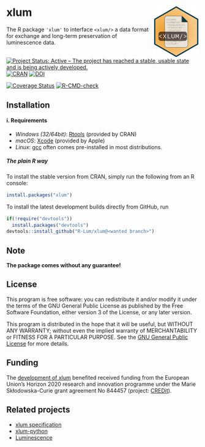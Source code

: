 




<!-- README.md was auto-generated by README.Rmd. Please DO NOT edit by hand!-->

# xlum <img width=120px src="man/figures/xlum_logo.png" align="right" />

The R package `'xlum'` to interface `<xlum/>` a data format for exchange
and long-term preservation of luminescence data.

[![Project Status: Active – The project has reached a stable, usable
state and is being actively
developed.](https://www.repostatus.org/badges/latest/active.svg)](https://www.repostatus.org/#Concept)
[![CRAN](https://www.r-pkg.org/badges/version/xlum)](https://cran.r-project.org/package=xlum)
[![DOI](https://zenodo.org/badge/477672855.svg)](https://zenodo.org/badge/latestdoi/477672855)

[![Coverage
Status](https://img.shields.io/codecov/c/github/R-Lum/xlum.svg)](https://codecov.io/github/R-Lum/xlum?branch=master)
[![R-CMD-check](https://github.com/R-Lum/xlum/workflows/GitHub%20Actions%20CI/badge.svg)](https://github.com/R-Lum/xlum/actions)

## Installation

#### i. Requirements

- *Windows (32/64bit)*:
  [Rtools](https://cran.r-project.org/bin/windows/Rtools/) (provided by
  CRAN)
- *macOS*: [Xcode](https://developer.apple.com/) (provided by Apple)
- *Linux*: [gcc](https://gcc.gnu.org) often comes pre-installed in most
  distributions.

##### The plain **R** way

To install the stable version from CRAN, simply run the following from
an R console:

``` r
install.packages("xlum")
```

To install the latest development builds directly from GitHub, run

``` r
if(!require("devtools"))
  install.packages("devtools")
devtools::install_github("R-Lum/xlum@<wanted branch>")
```

## Note

**The package comes without any guarantee!**

<!-- Please further note that this version is a development version and may change day by day. For stable branches please visit -->
<!-- the package on [CRAN xlum](https://CRAN.R-project.org/package=xlum). -->

## License

This program is free software: you can redistribute it and/or modify it
under the terms of the GNU General Public License as published by the
Free Software Foundation, either version 3 of the License, or any later
version.

This program is distributed in the hope that it will be useful, but
WITHOUT ANY WARRANTY; without even the implied warranty of
MERCHANTABILITY or FITNESS FOR A PARTICULAR PURPOSE. See the [GNU
General Public License](https://github.com/R-Lum/xlum/blob/main/LICENSE)
for more details.

## <span class="glyphicon glyphicon-euro"></span> Funding

The [development of xlum](https://github.com/R-Lum/xlum_specification)
benefited received funding from the European Union’s Horizon 2020
research and innovation programme under the Marie Skłodowska-Curie grant
agreement No 844457 (project:
[CREDit](https://cordis.europa.eu/project/id/844457)).

## Related projects

- [xlum specification](https://github.com/R-Lum/xlum_specification)
- [xlum-python](https://github.com/SteveGrehl/xlum-python)
- [Luminescence](https://github.com/R-Lum/Luminescence)
